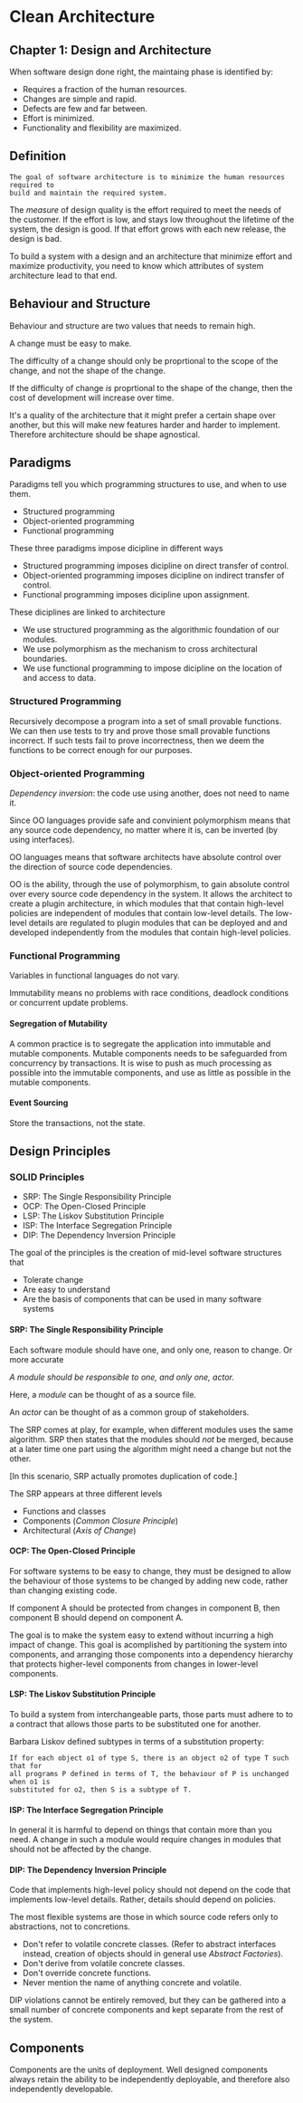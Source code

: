 # Clean Architecture

## Chapter 1: Design and Architecture

When software design done right, the maintaing phase is identified by:

- Requires a fraction of the human resources.
- Changes are simple and rapid.
- Defects are few and far between.
- Effort is minimized.
- Functionality and flexibility are maximized.

## Definition

```emph
The goal of software architecture is to minimize the human resources required to
build and maintain the required system.
```

The _measure_ of design quality is the effort required to meet the needs of the customer.
If the effort is low, and stays low throughout the lifetime of the system, the
design is good. If that effort grows with each new release, the design is bad.

To build a system with a design and an architecture that minimize effort and
maximize productivity, you need to know which attributes of system architecture
lead to that end.

## Behaviour and Structure

Behaviour and structure are two values that needs to remain high.

A change must be easy to make.

The difficulty of a change should only be proprtional to the scope of the change,
and not the shape of the change.

If the difficulty of change _is_ proprtional to the shape of the change, then
the cost of development will increase over time.

It's a quality of the architecture that it might prefer a certain shape over
another, but this will make new features harder and harder to implement.
Therefore architecture should be shape agnostical.

## Paradigms

Paradigms tell you which programming structures to use, and when to use them.

- Structured programming
- Object-oriented programming
- Functional programming

These three paradigms impose dicipline in different ways

- Structured programming imposes dicipline on direct transfer of control.
- Object-oriented programming imposes dicipline on indirect transfer of control.
- Functional programming imposes dicipline upon assignment.

These diciplines are linked to architecture

- We use structured programming as the algorithmic foundation of our modules.
- We use polymorphism as the mechanism to cross architectural boundaries.
- We use functional programming to impose dicipline on the location of and
access to data.

### Structured Programming

Recursively decompose a program into a set of small provable functions. We can
then use tests to try and prove those small provable functions incorrect. If
such tests fail to prove incorrectness, then we deem the functions to be correct
enough for our purposes.

### Object-oriented Programming

_Dependency inversion_: the code use using another, does not need to name it.

Since OO languages provide safe and convinient polymorphism means that any
source code dependency, no matter where it is, can be inverted (by using interfaces).

OO languages means that software architects have absolute control over the
direction of source code dependencies.

OO is the ability, through the use of polymorphism, to gain absolute control
over every source code dependency in the system. It allows the architect to
create a plugin architecture, in which modules that that contain high-level
policies are independent of modules that contain low-level details. The
low-level details are regulated to plugin modules that can be deployed and and
developed independently from the modules that contain high-level policies.

### Functional Programming

Variables in functional languages do not vary.

Immutability means no problems with race conditions, deadlock conditions or
concurrent update problems.

#### Segregation of Mutability

A common practice is to segregate the application into immutable and mutable
components. Mutable components needs to be safeguarded from concurrency by
transactions. It is wise to push as much processing as possible into the
immutable components, and use as little as possible in the mutable components.

#### Event Sourcing

Store the transactions, not the state.

## Design Principles

### SOLID Principles

- SRP: The Single Responsibility Principle
- OCP: The Open-Closed Principle
- LSP: The Liskov Substitution Principle
- ISP: The Interface Segregation Principle
- DIP: The Dependency Inversion Principle

The goal of the principles is the creation of mid-level software structures that

- Tolerate change
- Are easy to understand
- Are the basis of components that can be used in many software systems

#### SRP: The Single Responsibility Principle

Each software module should have one, and only one, reason to change. Or more accurate

_A module should be responsible to one, and only one, actor._

Here, a _module_ can be thought of as a source file.

An _actor_ can be thought of as a common group of stakeholders.

The SRP comes at play, for example, when different modules uses the same
algorithm. SRP then states that the modules should _not_ be merged, because at a
later time one part using the algorithm might need a change but not the other.

[In this scenario, SRP actually promotes duplication of code.]

The SRP appears at three different levels

- Functions and classes
- Components (_Common Closure Principle_)
- Architectural (_Axis of Change_)

#### OCP: The Open-Closed Principle

For software systems to be easy to change, they must be designed to allow the
behaviour of those systems to be changed by adding new code, rather than
changing existing code.

If component A should be protected from changes in component B, then component B
should depend on component A.

The goal is to make the system easy to extend without incurring a high impact of
change. This goal is acomplished by partitioning the system into components,
and arranging those components into a dependency hierarchy that protects
higher-level components from changes in lower-level components.

#### LSP: The Liskov Substitution Principle

To build a system from interchangeable parts, those parts must adhere to to a
contract that allows those parts to be substituted one for another.

Barbara Liskov defined subtypes in terms of a substitution property:

```definition
If for each object o1 of type S, there is an object o2 of type T such that for
all programs P defined in terms of T, the behaviour of P is unchanged when o1 is
substituted for o2, then S is a subtype of T.
```

#### ISP: The Interface Segregation Principle

In general it is harmful to depend on things that contain more than you need. A
change in such a module would require changes in modules that should not be
affected by the change.

#### DIP: The Dependency Inversion Principle

Code that implements high-level policy should not depend on the code that
implements low-level details. Rather, details should depend on policies.

The most flexible systems are those in which source code refers only to
abstractions, not to concretions.

- Don't refer to volatile concrete classes. (Refer to abstract interfaces
instead, creation of objects should in general use _Abstract Factories_).
- Don't derive from volatile concrete classes.
- Don't override concrete functions.
- Never mention the name of anything concrete and volatile.

DIP violations cannot be entirely removed, but they can be gathered into a small
number of concrete components and kept separate from the rest of the system.

## Components

Components are the units of deployment. Well designed components always retain
the ability to be independently deployable, and therefore also independently developable.

